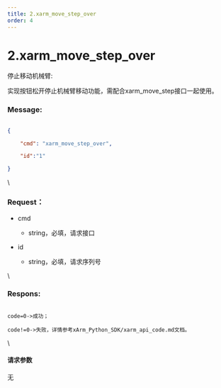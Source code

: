 ```yaml
---
title: 2.xarm_move_step_over
order: 4
---
```

# 2.xarm\_move\_step\_over





停止移动机械臂:

实现按钮松开停止机械臂移动功能，需配合xarm\_move\_step接口一起使用。



### Message:   



```json

{

    "cmd": "xarm_move_step_over",

    "id":"1"

}

```



\





### Request：  



* cmd

  * string，必填，请求接口

* id

  * string，必填，请求序列号



\





### Respons:  



```

code=0->成功；

code!=0->失败，详情参考xArm_Python_SDK/xarm_api_code.md文档。

```



\





#### 请求参数



无
